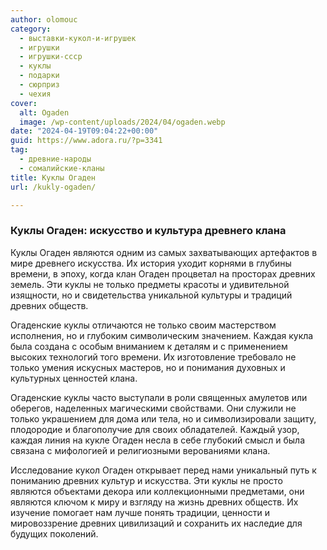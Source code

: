 ```yaml
---
author: olomouc
category:
  - выставки-кукол-и-игрушек
  - игрушки
  - игрушки-ссср
  - куклы
  - подарки
  - сюрприз
  - чехия
cover:
  alt: Ogaden
  image: /wp-content/uploads/2024/04/ogaden.webp
date: "2024-04-19T09:04:22+00:00"
guid: https://www.adora.ru/?p=3341
tag:
  - древние-народы
  - сомалийские-кланы
title: Куклы Огаден
url: /kukly-ogaden/

---
```

### Куклы Огаден: искусство и культура древнего клана

Куклы Огаден являются одним из самых захватывающих артефактов в мире древнего искусства. Их история уходит корнями в глубины времени, в эпоху, когда клан Огаден процветал на просторах древних земель. Эти куклы не только предметы красоты и удивительной изящности, но и свидетельства уникальной культуры и традиций древних обществ.

Огаденские куклы отличаются не только своим мастерством исполнения, но и глубоким символическим значением. Каждая кукла была создана с особым вниманием к деталям и с применением высоких технологий того времени. Их изготовление требовало не только умения искусных мастеров, но и понимания духовных и культурных ценностей клана.

Огаденские куклы часто выступали в роли священных амулетов или оберегов, наделенных магическими свойствами. Они служили не только украшением для дома или тела, но и символизировали защиту, плодородие и благополучие для своих обладателей. Каждый узор, каждая линия на кукле Огаден несла в себе глубокий смысл и была связана с мифологией и религиозными верованиями клана.

Исследование кукол Огаден открывает перед нами уникальный путь к пониманию древних культур и искусства. Эти куклы не просто являются объектами декора или коллекционными предметами, они являются ключом к миру и взгляду на жизнь древних обществ. Их изучение помогает нам лучше понять традиции, ценности и мировоззрение древних цивилизаций и сохранить их наследие для будущих поколений.
